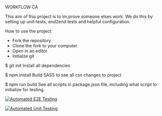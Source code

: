 WORKFLOW CA

This aim of this project is to im,prove someone elses work. We do this by setting up unit-tests, end2end tests and helpful configuration.

How to use the project:

- Fork the repository
- Clone the fork to your computer
- Open in an editor
- Initialze git

$ git init
Install all dependencies

$ npm install
Build SASS to see all css changes to project

$ npm run build
See all scripts in package.json file, including what script to initialize for testing.

[![Automated E2E Testing](https://github.com/akeek/social-media-client-akeek-CA/actions/workflows/e2e-test.yml/badge.svg)](https://github.com/akeek/social-media-client-akeek-CA/actions/workflows/e2e-test.yml)

[![Automated Unit Testing](https://github.com/akeek/social-media-client-akeek-CA/actions/workflows/unit-testing.yml/badge.svg)](https://github.com/akeek/social-media-client-akeek-CA/actions/workflows/unit-testing.yml)
